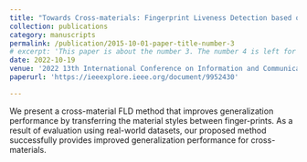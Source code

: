 ```yaml
---
title: "Towards Cross-materials: Fingerprint Liveness Detection based on Style Transfer"
collection: publications
category: manuscripts
permalink: /publication/2015-10-01-paper-title-number-3
# excerpt: 'This paper is about the number 3. The number 4 is left for future work.'
date: 2022-10-19
venue: '2022 13th International Conference on Information and Communication Technology Convergence (ICTC)'
paperurl: 'https://ieeexplore.ieee.org/document/9952430'

---
```


We present a cross-material FLD method that improves generalization performance by transferring the material styles between finger-prints. As a result of evaluation using real-world datasets, our proposed method successfully provides improved generalization performance for cross-materials.